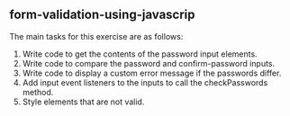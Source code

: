 ## form-validation-using-javascrip

The main tasks for this exercise are as follows:

1. Write code to get the contents of the password input elements.
2. Write code to compare the password and confirm-password inputs.
3. Write code to display a custom error message if the passwords differ.
4. Add input event listeners to the inputs to call the checkPasswords method.
5. Style elements that are not valid.